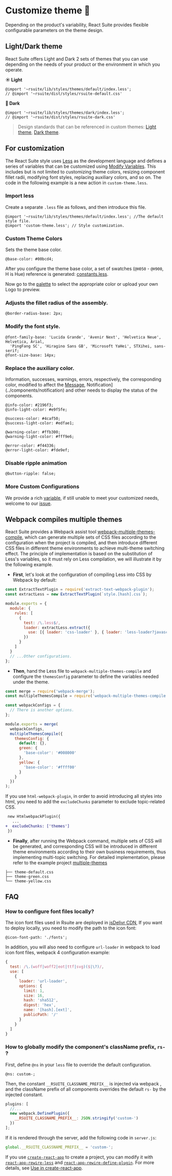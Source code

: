 # Customize theme 🎨

Depending on the product's variability, React Suite provides flexible configurable parameters on the theme design.

## Light/Dark theme

React Suite offers Light and Dark 2 sets of themes that you can use depending on the needs of your product or the environment in which you operate.

**☀️ Light**

```less
@import '~rsuite/lib/styles/themes/default/index.less';
// @import '~rsuite/dist/styles/rsuite-default.css'
```

**🌙 Dark**

```less
@import '~rsuite/lib/styles/themes/dark/index.less';
// @import '~rsuite/dist/styles/rsuite-dark.css'
```

> Design standards that can be referenced in custom themes: [Light theme](/design/default/), [Dark theme](/design/dark/).

## For customization

The React Suite style uses [Less][less] as the development language and defines a series of variables that can be customized using [Modify Variables][modify variables]. This includes but is not limited to customizing theme colors, resizing component fillet radii, modifying font styles, replacing auxiliary colors, and so on. The code in the following example is a new action in `custom-theme.less`.

### Import less

Create a separate `.less` file as follows, and then introduce this file.

```less
@import '~rsuite/lib/styles/themes/default/index.less'; //The default style file.
@import 'custom-theme.less'; // Style customization.
```

### Custom Theme Colors

Sets the theme base color.

```less
@base-color: #00bcd4;
```

After you configure the theme base color, a set of swatches (`@H050` - `@H900`, H is Hue) reference is generated: [constants.less](rsuite-theme-pallete).

Now go to the [palette](/tools/palette) to select the appropriate color or upload your own Logo to preview.

### Adjusts the fillet radius of the assembly.

```less
@border-radius-base: 2px;
```

### Modify the font style.

```less
@font-family-base: 'Lucida Grande', 'Avenir Next', 'Helvetica Neue', Helvetica, Arial,
  'PingFang SC', 'Hiragino Sans GB', 'Microsoft YaHei', STXihei, sans-serif;
@font-size-base: 14px;
```

### Replace the auxiliary color.

Information, successes, warnings, errors, respectively, the corresponding color, modified to affect the [Message](../components/message), Notification](../components/notification) and other needs to display the status of the components.

```less
@info-color: #2196f3;
@info-light-color: #e9f5fe;

@success-color: #4caf50;
@success-light-color: #edfae1;

@warning-color: #ffb300;
@warning-light-color: #fff9e6;

@error-color: #f44336;
@error-light-color: #fde9ef;
```

### Disable ripple animation

```less
@button-ripple: false;
```

### More Custom Configurations

We provide a rich [variable][variables.less], if still unable to meet your customized needs, welcome to our [issue][issue].

## Webpack compiles multiple themes

React Suite provides a Webpack assist tool [webpack-multiple-themes-compile][webpack-multiple-themes-compile], which can generate multiple sets of CSS files according to the configuration when the project is compiled, and then introduce different CSS files in different theme environments to achieve multi-theme switching effect. The principle of implementation is based on the substitution of Less's variables, so it must rely on Less compilation, we will illustrate it by the following example.

- **First**, let's look at the configuration of compiling Less into CSS by Webpack by default:

```js
const ExtractTextPlugin = require('extract-text-webpack-plugin');
const extractLess = new ExtractTextPlugin(`style.[hash].css`);

module.exports = {
  module: {
    rules: [
      {
        test: /\.less$/,
        loader: extractLess.extract({
          use: [{ loader: 'css-loader' }, { loader: 'less-loader?javascriptEnabled=true' }]
        })
      }
    ]
  }
  // ...Other configurations.
};
```

- **Then**, hand the Less file to `webpack-multiple-themes-compile` and configure the `themesConfig` parameter to define the variables needed under the theme.

```js
const merge = require('webpack-merge');
const multipleThemesCompile = require('webpack-multiple-themes-compile');

const webpackConfigs = {
  // There is another options.
};

module.exports = merge(
  webpackConfigs,
  multipleThemesCompile({
    themesConfig: {
      default: {},
      green: {
        'base-color': '#008000'
      },
      yellow: {
        'base-color': '#ffff00'
      }
    }
  })
);
```

If you use `html-webpack-plugin`, in order to avoid introducing all styles into html, you need to add the `excludeChunks` parameter to exclude topic-related CSS.

```diff
 new HtmlwebpackPlugin({
   ...
+  excludeChunks: ['themes']
 })
```

- **Finally**, after running the Webpack command, multiple sets of CSS will be generated, and corresponding CSS will be introduced in different theme environments according to their own business requirements, thus implementing multi-topic switching. For detailed implementation, please refer to the example project [multiple-themes][multiple-themes]

```
├── theme-default.css
├── theme-green.css
└── theme-yellow.css
```

## FAQ

<a id="note"></a>

### How to configure font files locally?

The icon font files used in Rsuite are deployed in [jsDelivr CDN](http://cdn.jsdelivr.net/npm/rsuite-icon-font@3.0.0/fonts/),
If you want to deploy locally, you need to modify the path to the icon font:

```less
@icon-font-path: './fonts';
```

In addition, you will also need to configure `url-loader` in webpack to load icon font files, webpack 4 configuration example:

```js
{
  test: /\.(woff|woff2|eot|ttf|svg)($|\?)/,
  use: [
    {
      loader: 'url-loader',
      options: {
        limit: 1,
        size: 16,
        hash: 'sha512',
        digest: 'hex',
        name: '[hash].[ext]',
        publicPath: '/'
      }
    }
  ]
}
```

### How to globally modify the component's className prefix, `rs-` ?

First, define `@ns` in your `less` file to override the default configuration.

```less
@ns: custom-;
```

Then, the constant `__RSUITE_CLASSNAME_PREFIX__` is injected via webpack , and the className prefix of all components overrides the default `rs-` by the injected constant.

```js
plugins: [
  //...
  new webpack.DefinePlugin({
    __RSUITE_CLASSNAME_PREFIX__: JSON.stringify('custom-')
  })
];
```

If it is rendered through the server, add the following code in `server.js`:

```js
global.__RSUITE_CLASSNAME_PREFIX__ = 'custom-';
```

If you use [`create-react-app`][cra] to create a project, you can modify it with [`react-app-rewire-less`][rarl] and [`react-app-rewire-define-plugin`][rardp]. For more details, see [Use in create-react-app][use-with-create-app].

[cra]: https://github.com/facebook/create-react-app
[rarl]: https://www.npmjs.com/package/react-app-rewire-less
[rardp]: https://www.npmjs.com/package/react-app-rewire-define-plugin
[less]: http://lesscss.org/
[modify variables]: http://lesscss.org/usage/#using-less-in-the-browser-modify-variables
[rsuite-theme-pallete]: https://github.com/rsuite/rsuite/blob/master/src/styles/constants.less#L32
[issue]: https://github.com/rsuite/rsuite/issues/new?template=bug_report.md
[variables.less]: https://github.com/rsuite/rsuite/blob/master/src/styles/variables.less
[use-with-create-app]: /en/guide/use-with-create-react-app#Customize%20Theme
[webpack-multiple-themes-compile]: https://github.com/rsuite/webpack-multiple-themes-compile
[multiple-themes]: https://github.com/rsuite/rsuite/tree/master/examples/custom-multiple-themes
